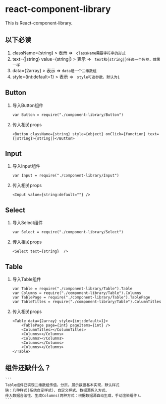 # react-component-library
This is React-component-library.

## 以下必读
1. className={string}             > 表示 =>  ` className需要字符串的形式`
2. text={|string} value={string|} > 表示 =>  ` text和{string|}任选一个传参，效果一样`
3. data={2array}                  > 表示 =>  ` data是一个二维数组 `
4. style={int:default=1}          > 表示 =>  ` style可选参数，默认为1`

## Button
1. 导入Button组件
    ```
    var Button = require("./component-library/Button") 
    ```
2. 传入相关props
    ```
    <Button className={string} style={object} onClick={function} text={|string}>{string|}</Button>
    ```
        
## Input
1. 导入Input组件
    ```
    var Input = require("./component-library/Input")
    ```
2. 传入相关props
    ```
    <Input value={string:default=""} />
    ```
## Select
1. 导入Select组件
    ```
    var Select = require("./component-library/Select")
    ```
2. 传入相关props
    ```
    <Select text={string}  />
    ```

## Table
1. 导入Table组件
    ```
    var Table = require("./component-library/Table").Table
    var Columns = require("./component-library/Table").Columns
    var TablePage = require("./component-library/Table").TablePage
    var TableTitles = require("./component-library/Table").ColumnTitles
    ```
2. 传入相关props
    ```
    <Table data={2array} style={int:default=1}>
        <TablePage page={int} pageItems={int} />
        <ColumnTitles></ColumnTitles>
        <Columns></Columns>
        <Columns></Columns>
        <Columns></Columns>
        <Columns></Columns>
    </Table>
    ```

## 组件还缺什么？
    ```
    Table组件已实现二维数组传值，分页，展示数据基本实现，默认样式
    缺：几种样式(系统自定样式)、自定义样式、数据源传入方式、
    传入数据合法性、生成Columns(两种方式：根据数据源自动生成，手动渲染组件)。
    ```